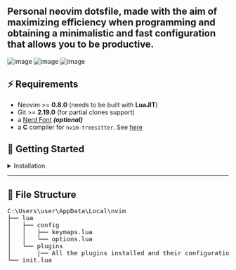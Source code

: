 
Personal neovim dotsfile, made with the aim of maximizing efficiency when programming and obtaining a minimalistic and fast configuration that allows you to be productive.
--- 
![image](https://github.com/JoseMRodriguezM/Neovim-configuration/assets/76118394/627edb12-ad3c-4cfc-b336-8f57acabe05e)
![image](https://github.com/JoseMRodriguezM/Neovim-configuration/assets/76118394/bd209e17-c2a2-44f6-92dc-8d8d98db3abe)
![image](https://github.com/JoseMRodriguezM/Neovim-configuration/assets/76118394/55bf94cc-f13d-40a8-b686-4bbf69308095)


## ⚡️ Requirements

- Neovim >= **0.8.0** (needs to be built with **LuaJIT**)
- Git >= **2.19.0** (for partial clones support)
- a [Nerd Font](https://www.nerdfonts.com/) **_(optional)_**
- a **C** compiler for `nvim-treesitter`. See [here](https://github.com/nvim-treesitter/nvim-treesitter#requirements)

## 🚀 Getting Started


</details>

<details><summary>Installation </summary>

- Make a backup of your current Neovim files:

  ```sh
  mv ~/.config/nvim ~/.config/nvim.bak
  mv ~/.local/share/nvim ~/.local/share/nvim.bak
  ```

- Clone the repositori

  ```sh
  git clone https://github.com/JoseMRodriguezM/NvimDotfiles.git ~/.config/nvim
  ```

- Remove the `.git` folder, so you can add it to your own repo later

  ```sh
  rm -rf ~/.config/nvim/.git
  ```

- Start Neovim!

  ```sh
  nvim
  ```

</details>

---

## 📂 File Structure

<pre>
C:\Users\user\AppData\Local\nvim
├── lua
│   ├── config
│   │   ├── keymaps.lua
│   │   └── options.lua
│   └── plugins
│       |── All the plugins installed and their configurations
└── init.lua
</pre>
